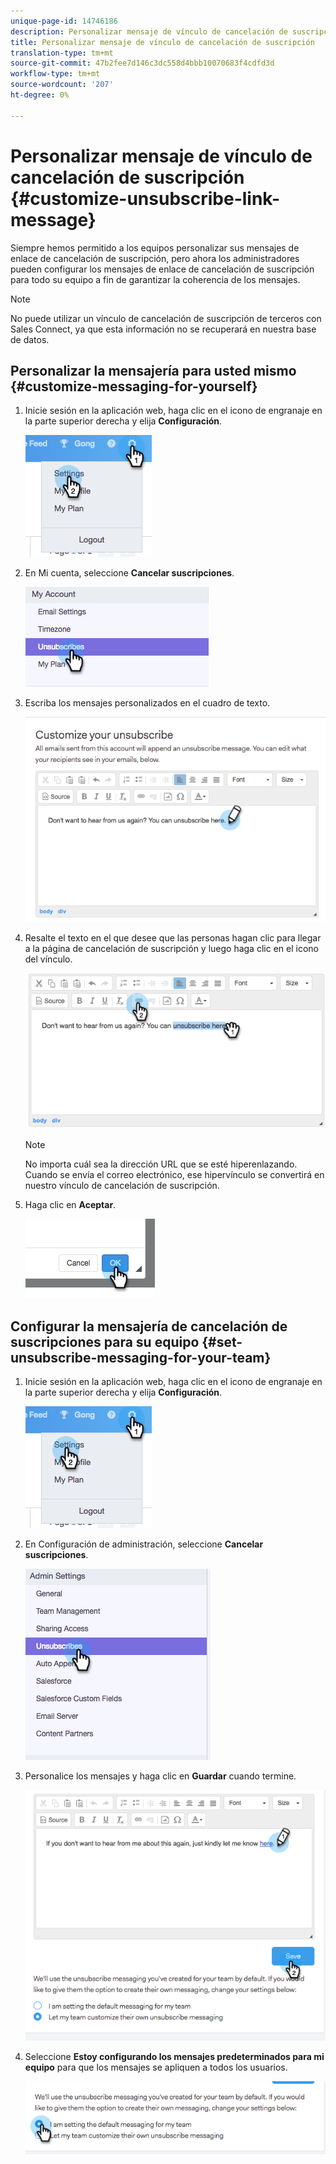 ```yaml
---
unique-page-id: 14746186
description: Personalizar mensaje de vínculo de cancelación de suscripción - Documentos de marketing - Documentación del producto
title: Personalizar mensaje de vínculo de cancelación de suscripción
translation-type: tm+mt
source-git-commit: 47b2fee7d146c3dc558d4bbb10070683f4cdfd3d
workflow-type: tm+mt
source-wordcount: '207'
ht-degree: 0%

---
```



# Personalizar mensaje de vínculo de cancelación de suscripción {#customize-unsubscribe-link-message}

Siempre hemos permitido a los equipos personalizar sus mensajes de enlace de cancelación de suscripción, pero ahora los administradores pueden configurar los mensajes de enlace de cancelación de suscripción para todo su equipo a fin de garantizar la coherencia de los mensajes.

>[!NOTE]
>
>No puede utilizar un vínculo de cancelación de suscripción de terceros con Sales Connect, ya que esta información no se recuperará en nuestra base de datos.

## Personalizar la mensajería para usted mismo {#customize-messaging-for-yourself}

1. Inicie sesión en la aplicación [](http://toutapp.com/login)web, haga clic en el icono de engranaje en la parte superior derecha y elija **Configuración**.

   ![](assets/one.png)

1. En Mi cuenta, seleccione **Cancelar suscripciones**.

   ![](assets/two-1.png)

1. Escriba los mensajes personalizados en el cuadro de texto.

   ![](assets/three-1.png)

1. Resalte el texto en el que desee que las personas hagan clic para llegar a la página de cancelación de suscripción y luego haga clic en el icono del vínculo.

   ![](assets/four-1.png)

   >[!NOTE]
   >
   >No importa cuál sea la dirección URL que se esté hiperenlazando. Cuando se envía el correo electrónico, ese hipervínculo se convertirá en nuestro vínculo de cancelación de suscripción.

1. Haga clic en **Aceptar**.

   ![](assets/five.png)

## Configurar la mensajería de cancelación de suscripciones para su equipo {#set-unsubscribe-messaging-for-your-team}

1. Inicie sesión en la aplicación [](http://toutapp.com/login)web, haga clic en el icono de engranaje en la parte superior derecha y elija **Configuración**.

   ![](assets/six.png)

1. En Configuración de administración, seleccione **Cancelar suscripciones**.

   ![](assets/eight.png)

1. Personalice los mensajes y haga clic en **Guardar** cuando termine.

   ![](assets/seven.png)

1. Seleccione **Estoy configurando los mensajes predeterminados para mi equipo** para que los mensajes se apliquen a todos los usuarios.

   ![](assets/eleven.png)

